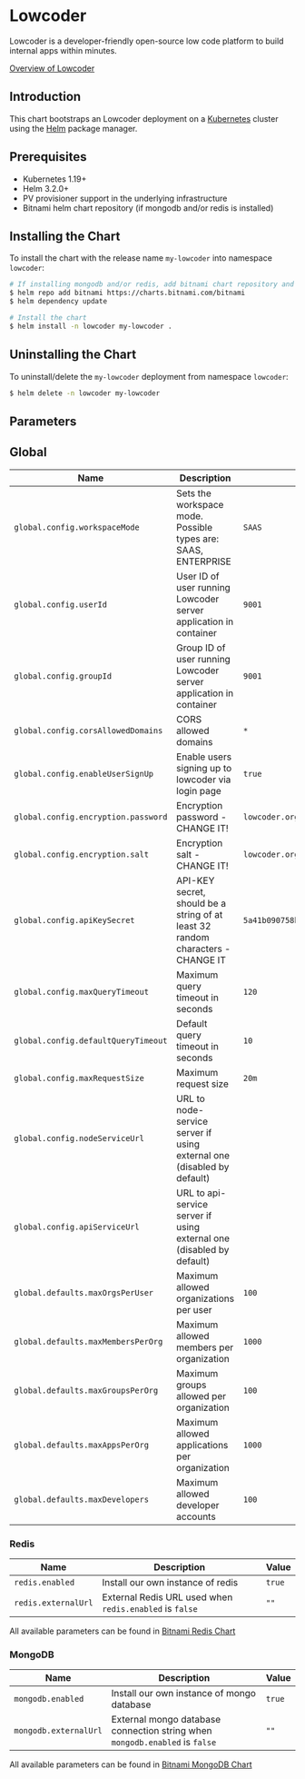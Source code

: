# Lowcoder

Lowcoder is a developer-friendly open-source low code platform to build internal apps within minutes.

[Overview of Lowcoder](https://docs.lowcoder.org/)

## Introduction

This chart bootstraps an Lowcoder deployment on a [Kubernetes](https://kubernetes.io) cluster using the [Helm](https://helm.sh) package manager.

## Prerequisites

- Kubernetes 1.19+
- Helm 3.2.0+
- PV provisioner support in the underlying infrastructure
- Bitnami helm chart repository (if mongodb and/or redis is installed)

## Installing the Chart

To install the chart with the release name `my-lowcoder` into namespace `lowcoder`:

```bash
# If installing mongodb and/or redis, add bitnami chart repository and update chart dependenices
$ helm repo add bitnami https://charts.bitnami.com/bitnami
$ helm dependency update

# Install the chart
$ helm install -n lowcoder my-lowcoder .
```

## Uninstalling the Chart

To uninstall/delete the `my-lowcoder` deployment from namespace `lowcoder`:

```bash
$ helm delete -n lowcoder my-lowcoder
```

## Parameters

## Global

| Name                                    | Description                                                                       | Value          |
| --------------------------------------- | --------------------------------------------------------------------------------- | -------------- |
| `global.config.workspaceMode`           | Sets the workspace mode. Possible types are: SAAS, ENTERPRISE                     | `SAAS`         |
| `global.config.userId`                  | User ID of user running Lowcoder server application in container                  | `9001`         |
| `global.config.groupId`                 | Group ID of user running Lowcoder server application in container                 | `9001`         |
| `global.config.corsAllowedDomains`      | CORS allowed domains                                                              | `*`            |
| `global.config.enableUserSignUp`        | Enable users signing up to lowcoder via login page                                | `true`         |
| `global.config.encryption.password`     | Encryption password  - CHANGE IT!                                                 | `lowcoder.org` |
| `global.config.encryption.salt`         | Encryption salt      - CHANGE IT!                                                 | `lowcoder.org` |
| `global.config.apiKeySecret`            | API-KEY secret, should be a string of at least 32 random characters - CHANGE IT   | `5a41b090758b39b226603177ef48d73ae9839dd458ccb7e66f7e7cc028d5a50b` |
| `global.config.maxQueryTimeout`         | Maximum query timeout in seconds                                                  | `120`          |
| `global.config.defaultQueryTimeout`     | Default query timeout in seconds                                                  | `10`           |
| `global.config.maxRequestSize`          | Maximum request size                                                              | `20m`          |
| `global.config.nodeServiceUrl`          | URL to node-service server if using external one (disabled by default)            |                |
| `global.config.apiServiceUrl`           | URL to api-service server if using external one (disabled by default)             |                |
| `global.defaults.maxOrgsPerUser`        | Maximum allowed organizations per user                                            | `100`          |
| `global.defaults.maxMembersPerOrg`      | Maximum allowed members per organization                                          | `1000`         |
| `global.defaults.maxGroupsPerOrg`       | Maximum groups allowed per organization                                           | `100`          |
| `global.defaults.maxAppsPerOrg`         | Maximum allowed applications per organization                                     | `1000`         |
| `global.defaults.maxDevelopers`         | Maximum allowed developer accounts                                                | `100`          |

### Redis

| Name                                 | Description                                                                 | Value            |
| ------------------------------------ | --------------------------------------------------------------------------- | ---------------- |
| `redis.enabled`                      | Install our own instance of redis                                           | `true`           |
| `redis.externalUrl`                  | External Redis URL used when `redis.enabled` is `false`                     | `""`             |

All available parameters can be found in [Bitnami Redis Chart](https://github.com/bitnami/charts/tree/main/bitnami/redis/#parameters)

### MongoDB

| Name                                 | Description                                                                 | Value            |
| ------------------------------------ | --------------------------------------------------------------------------- | ---------------- |
| `mongodb.enabled`                    | Install our own instance of mongo database                                  | `true`           |
| `mongodb.externalUrl`                | External mongo database connection string when `mongodb.enabled` is `false` | `""`             |

All available parameters can be found in [Bitnami MongoDB Chart](https://github.com/bitnami/charts/tree/main/bitnami/mongodb/#parameters)

